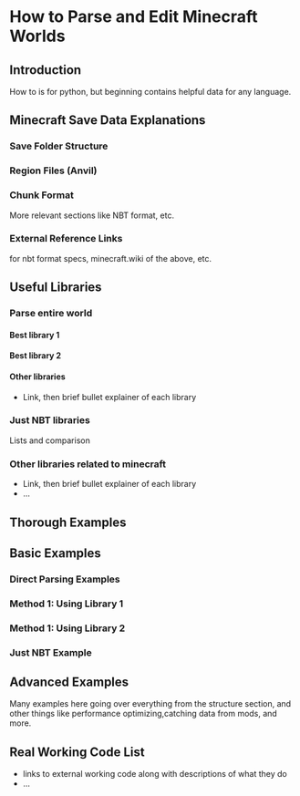 # How to Parse and Edit Minecraft Worlds

## Introduction

How to is for python, but beginning contains helpful data for any language.

## Minecraft Save Data Explanations
 
### Save Folder Structure

### Region Files (Anvil)

### Chunk Format

More relevant sections like NBT format, etc.

### External Reference Links

for nbt format specs, minecraft.wiki of the above, etc.

## Useful Libraries

### Parse entire world

#### Best library 1 

#### Best library 2

#### Other libraries

- Link, then brief bullet explainer of each library

### Just NBT libraries

Lists and comparison

### Other libraries related to minecraft 
- Link, then brief bullet explainer of each library
- ...

## Thorough Examples

## Basic Examples

### Direct Parsing Examples

### Method 1: Using Library 1

### Method 1: Using Library 2

### Just NBT Example

## Advanced Examples

Many examples here going over everything from the structure section, and other things like performance optimizing,catching data from mods, and more. 

## Real Working Code List  

- links to external working code along with descriptions of what they do
- ...  